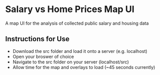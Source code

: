 # Salary vs Home Prices Map UI
A map UI for the analysis of collected public salary and housing data

## Instructions for Use
* Download the src folder and load it onto a server (e.g. localhost)
* Open your broswer of choice
* Navigate to the src folder on your server (localhost/src)
* Allow time for the map and overlays to load (~45 seconds currently)

